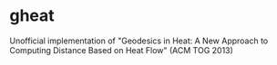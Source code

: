 # gheat
Unofficial implementation of "Geodesics in Heat: A New Approach to Computing Distance Based on Heat Flow" (ACM TOG 2013)
